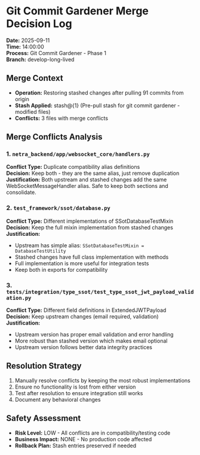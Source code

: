 # Git Commit Gardener Merge Decision Log
**Date:** 2025-09-11  
**Time:** 14:00:00  
**Process:** Git Commit Gardener - Phase 1  
**Branch:** develop-long-lived  

## Merge Context
- **Operation:** Restoring stashed changes after pulling 91 commits from origin
- **Stash Applied:** stash@{1} (Pre-pull stash for git commit gardener - modified files)
- **Conflicts:** 3 files with merge conflicts

## Merge Conflicts Analysis

### 1. `netra_backend/app/websocket_core/handlers.py`
**Conflict Type:** Duplicate compatibility alias definitions  
**Decision:** Keep both - they are the same alias, just remove duplication  
**Justification:** Both upstream and stashed changes add the same WebSocketMessageHandler alias. Safe to keep both sections and consolidate.

### 2. `test_framework/ssot/database.py` 
**Conflict Type:** Different implementations of SSotDatabaseTestMixin  
**Decision:** Keep the full mixin implementation from stashed changes  
**Justification:** 
- Upstream has simple alias: `SSotDatabaseTestMixin = DatabaseTestUtility`
- Stashed changes have full class implementation with methods
- Full implementation is more useful for integration tests
- Keep both in exports for compatibility

### 3. `tests/integration/type_ssot/test_type_ssot_jwt_payload_validation.py`
**Conflict Type:** Different field definitions in ExtendedJWTPayload  
**Decision:** Keep upstream changes (email required, validation)  
**Justification:**
- Upstream version has proper email validation and error handling
- More robust than stashed version which makes email optional
- Upstream version follows better data integrity practices

## Resolution Strategy
1. Manually resolve conflicts by keeping the most robust implementations
2. Ensure no functionality is lost from either version
3. Test after resolution to ensure integration still works
4. Document any behavioral changes

## Safety Assessment
- **Risk Level:** LOW - All conflicts are in compatibility/testing code
- **Business Impact:** NONE - No production code affected
- **Rollback Plan:** Stash entries preserved if needed